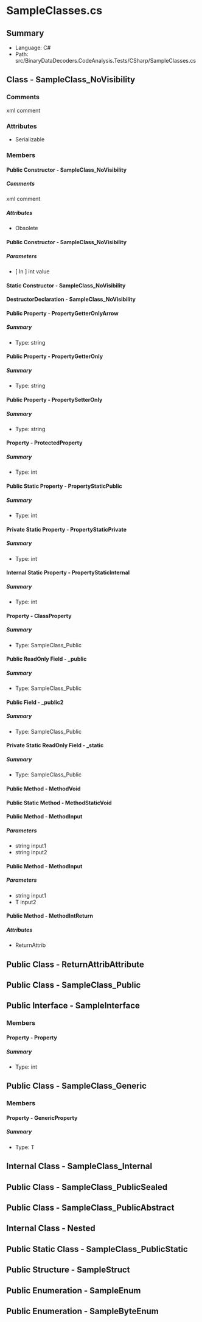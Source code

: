 ﻿# SampleClasses.cs

## Summary

* Language: C#
* Path: src/BinaryDataDecoders.CodeAnalysis.Tests/CSharp/SampleClasses.cs

## Class - SampleClass_NoVisibility

### Comments

 <summary>
 xml comment
 </summary>

### Attributes

 - Serializable

### Members

#### Public Constructor - SampleClass_NoVisibility

##### Comments

 <summary>
 xml comment
 </summary>

##### Attributes

 - Obsolete


#### Public Constructor - SampleClass_NoVisibility

#####  Parameters

 - [ In ] int value 

#### Static Constructor - SampleClass_NoVisibility


#### DestructorDeclaration - SampleClass_NoVisibility


#### Public Property - PropertyGetterOnlyArrow

##### Summary

 * Type: string 

#### Public Property - PropertyGetterOnly

##### Summary

 * Type: string 

#### Public Property - PropertySetterOnly

##### Summary

 * Type: string 

#### Property - ProtectedProperty

##### Summary

 * Type: int 

#### Public Static Property - PropertyStaticPublic

##### Summary

 * Type: int 

#### Private Static Property - PropertyStaticPrivate

##### Summary

 * Type: int 

#### Internal Static Property - PropertyStaticInternal

##### Summary

 * Type: int 

#### Property - ClassProperty

##### Summary

 * Type: SampleClass_Public 

#### Public ReadOnly Field - _public

##### Summary

 * Type: SampleClass_Public 

#### Public Field - _public2

##### Summary

 * Type: SampleClass_Public 

#### Private Static ReadOnly Field - _static

##### Summary

 * Type: SampleClass_Public 

#### Public Method - MethodVoid


#### Public Static Method - MethodStaticVoid


#### Public Method - MethodInput

#####  Parameters

 - string input1 
 - string input2 

#### Public Method - MethodInput

#####  Parameters

 - string input1 
 - T input2 

#### Public Method - MethodIntReturn

##### Attributes

 - ReturnAttrib


## Public Class - ReturnAttribAttribute

## Public Class - SampleClass_Public

## Public Interface - SampleInterface

### Members

#### Property - Property

##### Summary

 * Type: int 

## Public Class - SampleClass_Generic

### Members

#### Property - GenericProperty

##### Summary

 * Type: T 

## Internal Class - SampleClass_Internal

## Public Class - SampleClass_PublicSealed

## Public Class - SampleClass_PublicAbstract

## Internal Class - Nested

## Public Static Class - SampleClass_PublicStatic

## Public Structure - SampleStruct

## Public Enumeration - SampleEnum

## Public Enumeration - SampleByteEnum

